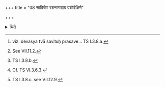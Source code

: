 +++
title = "08 सावित्रेण रशनामादाय पशोर्दक्षिणे"

+++

<details><summary>थिते</summary>

8. With the formula referring to Savitr̥[^1] having taken the cord in his hand, having wound it on the right arm i.e. (the right front foot) of the animal[^2], having drawn it up, with r̥tasya tvā devahaviḥ pāśenarabhe[^3] having obliquely[^4] tied it at the right side of the head (of the animal) by means of a noose, with dharṣā mānuṣān...[^5] he binds (the animal) to the north of the post.  


[^1]: viz. devasya tvā savituḥ prasave... TS I.3.8.a.  

[^2]: See VII.11.2.  

[^3]: TS I.3.8.b.  

[^4]: Cf. TS VI.3.6.3.  

[^5]: TS I.3.8.c. see VII.12.9.
</details>
